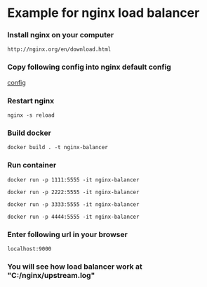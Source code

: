 # Example for nginx load balancer

### Install nginx on your computer

```
http://nginx.org/en/download.html
```

### Copy following config into nginx default config

[config](https://github.com/CoderZ2/nginx-load-balancer-example/blob/main/nginx.conf)

### Restart nginx

```
nginx -s reload
```

### Build docker

```
docker build . -t nginx-balancer
```

### Run container

```
docker run -p 1111:5555 -it nginx-balancer
```
```
docker run -p 2222:5555 -it nginx-balancer
```
```
docker run -p 3333:5555 -it nginx-balancer
```
```
docker run -p 4444:5555 -it nginx-balancer
```
### Enter following url in your browser

```
localhost:9000
```
### You will see how load balancer work at "C:/nginx/upstream.log"

